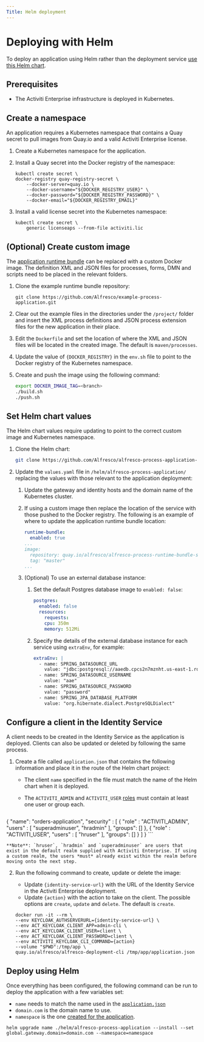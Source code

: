 ```yaml
---
Title: Helm deployment
---
```


# Deploying with Helm
To deploy an application using Helm rather than the deployment service [use this Helm chart](https://github.com/Alfresco/alfresco-process-application-deployment).  

## Prerequisites

* The Activiti Enterprise infrastructure is deployed in Kubernetes.

## Create a namespace
An application requires a Kubernetes namespace that contains a Quay secret to pull images from Quay.io and a valid Activiti Enterprise license.

1. Create a Kubernetes namespace for the application. 

2. Install a Quay secret into the Docker registry of the namespace: 

	```
	kubectl create secret \
	docker-registry quay-registry-secret \
		--docker-server=quay.io \
		--docker-username="${DOCKER_REGISTRY_USER}" \
		--docker-password="${DOCKER_REGISTRY_PASSWORD}" \
		--docker-email="${DOCKER_REGISTRY_EMAIL}"
	```
 
3. Install a valid license secret into the Kubernetes namespace:

	```
	kubectl create secret \
		generic licenseaps --from-file activiti.lic
	```

## (Optional) Create custom image 
The [application runtime bundle](https://github.com/Alfresco/example-process-application/tree/master/example-application-project/project) can be replaced with a custom Docker image. The definition XML and JSON files for processes, forms, DMN and scripts need to be placed in the relevant folders.

1. Clone the example runtime bundle repository:

	```
	git clone https://github.com/Alfresco/example-process-application.git
	```

2. Clear out the example files in the directories under the `/project/` folder and insert the XML process definitions and JSON process extension files for the new application in their place. 

3. Edit the `Dockerfile` and set the location of where the XML and JSON files will be located in the created image. The default is `maven/processes`.

4. Update the value of `{DOCKER_REGISTRY}` in the `env.sh` file to point to the Docker registry of the Kubernetes namespace. 

5. Create and push the image using the following command: 

	```bash
	export DOCKER_IMAGE_TAG=<branch>
	./build.sh
	./push.sh
	```

## Set Helm chart values
The Helm chart values require updating to point to the correct custom image and Kubernetes namespace.

1. Clone the Helm chart: 

	```bash
	git clone https://github.com/Alfresco/alfresco-process-application-deployment
	```
	
2. Update the `values.yaml` file in `/helm/alfresco-process-application/` replacing the values with those relevant to the application deployment: 

	1. Update the gateway and identity hosts and the domain name of the Kubernetes cluster.

	2. If using a custom image then replace the location of the service with those pushed to the Docker registry. The following is an example of where to update the application runtime bundle location: 

		```yaml
    	runtime-bundle:
  		  enabled: true
  		...
  		image:
    	  repository: quay.io/alfresco/alfresco-process-runtime-bundle-service
    	  tag: "master"
  		...
		```
	
	3. (Optional) To use an external database instance:	
		1. Set the default Postgres database image to `enabled: false`: 
		
			```yaml
			postgres:
  			  enabled: false
  			  resources:
    		    requests:
			    cpu: 350m
      		    memory: 512Mi
  			``` 
  			
  		2. Specify the details of the external database instance for each service using `extraEnv`, for example: 
  			
  			```yaml
  			extraEnv: |
			  - name: SPRING_DATASOURCE_URL
  	  		    value: "jdbc:postgresql://aaedb.cpcs2n7mznht.us-east-1.rds.amazonaws.com:5432/aaedb"
			  - name: SPRING_DATASOURCE_USERNAME
  	  		    value: "aae"
			  - name: SPRING_DATASOURCE_PASSWORD
  	  		    value: "password"
			  - name: SPRING_JPA_DATABASE_PLATFORM
  	  		    value: "org.hibernate.dialect.PostgreSQLDialect"
			```

## Configure a client in the Identity Service 
A client needs to be created in the Identity Service as the application is deployed. Clients can also be updated or deleted by following the same process. 

1. Create a file called `application.json` that contains the following information and place it in the route of the Helm chart project: 

	* The client `name` specified in the file must match the name of the Helm chart when it is deployed. 
	
	* The `ACTIVITI_ADMIN` and `ACTIVITI_USER` [roles](../identity/README.md) must contain at least one user or group each. 

	```json
{
	"name": "orders-application",
	"security" : [ {
		"role" : "ACTIVITI_ADMIN",
		"users" : [ "superadminuser", "hradmin" ],
		"groups": []
  		}, 
  		{
		"role" : "ACTIVITI_USER",
		"users" : [ "hruser" ],
		"groups": []
  		}
	]
}
	```
	
	**Note**: `hruser`, `hradmin` and `superadminuser` are users that exist in the default realm supplied with Activiti Enterprise. If using a custom realm, the users *must* already exist within the realm before moving onto the next step. 

2. Run the following command to create, update or delete the image:

	* Update `{identity-service-url}` with the URL of the Identity Service in the Activiti Enterprise deployment.
	* Update `{action}` with the action to take on the client. The possible options are `create`, `update` and `delete`. The default is `create`. 

	```docker
	docker run -it --rm \
 	--env KEYCLOAK_AUTHSERVERURL={identity-service-url} \
  	--env ACT_KEYCLOAK_CLIENT_APP=admin-cli \
  	--env ACT_KEYCLOAK_CLIENT_USER=client \
  	--env ACT_KEYCLOAK_CLIENT_PASSWORD=client \
  	--env ACTIVITI_KEYCLOAK_CLI_COMMAND={action}
  	--volume "$PWD":/tmp/app \
  	quay.io/alfresco/alfresco-deployment-cli /tmp/app/application.json
	```
	
## Deploy using Helm
Once everything has been configured, the following command can be run to deploy the application with a few variables set:

* `name` needs to match the name used in the [`application.json`](#create-a-keycloak-client-in-the-identity-service)
* `domain.com` is the domain name to use. 
* `namespace` is the one [created for the application](#create-a-namespace).

```
helm upgrade name ./helm/alfresco-process-application --install --set global.gateway.domain=domain.com --namespace=namespace
```
